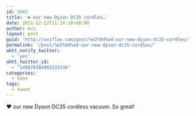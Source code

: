 ```yaml
---
id: 1665
title: '❤ our new Dyson DC35 cordles…'
date: 2011-12-22T11:14:18+00:00
author: Avi
layout: post
guid: 'http://aviflax.com/post/%e2%9d%a4-our-new-dyson-dc35-cordles/'
permalink: '/post/%e2%9d%a4-our-new-dyson-dc35-cordles/'
aktt_notify_twitter:
  - 'yes'
aktt_twitter_id:
  - "149870384903233536"
categories:
  - none
tags:
  - tweet
---
```

❤ our new Dyson DC35 cordless vacuum. So great!